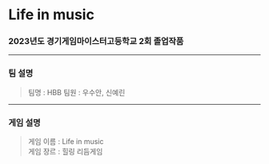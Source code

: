 # Life in music
### 2023년도 경기게임마이스터고등학교 2회 졸업작품
---  
### 팀 설명
> 팀명 : HBB
> 팀원 : 우수안, 신예린
---    
### 게임 설명
> 게임 이름 : Life in music   
> 게임 장르 : 힐링 리듬게임
